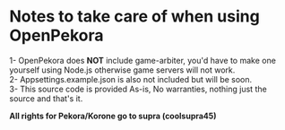 # Notes to take care of when using OpenPekora

1- OpenPekora does **NOT** include game-arbiter, you'd have to make one yourself using Node.js otherwise game servers will not work.</br>
2- Appsettings.example.json is also not included but will be soon.</br>
3- This source code is provided As-is, No warranties, nothing just the source and that's it.

**All rights for Pekora/Korone go to supra (coolsupra45)**
